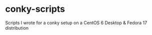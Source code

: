 conky-scripts
=============

Scripts I wrote for a conky setup on a CentOS 6 Desktop &amp; Fedora 17 distribution